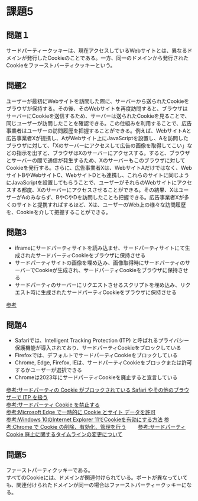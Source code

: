 # 課題5

## 問題１

サードパーティークッキーは、現在アクセスしているWebサイトとは、異なるドメインが発行したCookieのことである。一方、同一のドメインから発行されたCookieをファーストパーティクッキーという。

## 問題2

ユーザーが最初にWebサイトを訪問した際に、サーバーから送られたCookieをブラウザが保持する。その後、そのWebサイトを再度訪問すると、ブラウザはサーバーにCookieを送信するため、サーバーは送られたCookieを見ることで、同じユーザーが訪問したことを確認できる。この仕組みを利用することで、広告事業者はユーザーの訪問履歴を把握することができる。例えば、WebサイトAと広告事業者Xが提携し、AがWebサイト上にJavaScriptを設置し、Aを訪問したブラウザに対して、「Xのサーバーにアクセスして広告の画像を取得してこい」などの指示を出すと、ブラウザはXのサーバーにアクセスする。すると、ブラウザとサーバーの間で通信が発生するため、Xのサーバーもこのブラウザに対してCookieを発行する。さらに、広告事業者Xは、WebサイトAだけではなく、WebサイトBやWebサイトC、WebサイトDとも連携し、これらのサイトに同じようにJavaScriptを設置してもらうことで、ユーザーがそれらのWebサイトにアクセスする都度、Xのサーバーにアクセスさせることができる。その結果、XはユーザーがAのみならず、BやCやDを訪問したことも把握できる。広告事業者Xが多くのサイトと提携すればするほど、Xは、ユーザーのWeb上の様々な訪問履歴を、Cookieを介して把握することができる。

## 問題3

- iframeにサードパーティサイトを読み込ませ、サードパーティサイトにて生成されたサードパーティCookieをブラウザに保持させる
- サードパーティサイトの画像を埋め込み、画像取得時にサードパーティのサーバーでCookieが生成され、サードパーティCookieをブラウザに保持させる
- サードパーティのサーバーにリクエストさせるスクリプトを埋め込み、リクエスト時に生成されたサードパーティCookieをブラウザに保持させる

[参考](https://kimagureneet.hatenablog.com/entry/2016/02/11/104614)

## 問題4

- Safariでは、Intelligent Tracking Protection (ITP) と呼ばれるプライバシー保護機能が導入されており、サードパーティCookieをブロックしている
- Firefoxでは、デフォルトでサードパーティCookieをブロックしている
- Chrome, Edge, Firefox, IEは、サードパーティCookieをブロックまたは許可するかユーザーが選択できる
- Chromeは2023年にサードパーティCookieを廃止すると宣言している

[参考:サードパーティの Cookie がブロックされている Safari やその他のブラウザーで ITP を扱う](https://docs.microsoft.com/ja-jp/azure/active-directory/develop/reference-third-party-cookies-spas)  
[参考:サードパーティ Cookie を禁止する](https://support.mozilla.org/ja/kb/disable-third-party-cookies)  
[参考:Microsoft Edge で一時的に Cookie とサイト データを許可](https://support.microsoft.com/ja-jp/microsoft-edge/microsoft-edge-%E3%81%A7%E4%B8%80%E6%99%82%E7%9A%84%E3%81%AB-cookie-%E3%81%A8%E3%82%B5%E3%82%A4%E3%83%88-%E3%83%87%E3%83%BC%E3%82%BF%E3%82%92%E8%A8%B1%E5%8F%AF-597f04f2-c0ce-f08c-7c2b-541086362bd2)  
[参考:Windows 10のInternet Explorer 11でCookieを有効にする方法](https://faq.nec-lavie.jp/qasearch/1007/app/servlet/relatedqa?QID=019168)
[参考:Chrome で Cookie の削除、有効化、管理を行う](https://support.google.com/chrome/answer/95647?co=GENIE.Platform%3DDesktop&hl=ja#zippy=%2C%E7%89%B9%E5%AE%9A%E3%81%AE%E3%82%B5%E3%82%A4%E3%83%88%E3%81%AE-cookie-%E3%82%92%E8%A8%B1%E5%8F%AF%E3%81%BE%E3%81%9F%E3%81%AF%E3%83%96%E3%83%AD%E3%83%83%E3%82%AF%E3%81%99%E3%82%8B%2Cchrome-%E3%82%92%E7%B5%82%E4%BA%86%E3%81%97%E3%81%9F%E5%BE%8C%E3%81%AB-cookie-%E3%82%92%E5%89%8A%E9%99%A4%E3%81%99%E3%82%8B%2Ccookie-%E3%82%92%E8%A8%B1%E5%8F%AF%E3%81%BE%E3%81%9F%E3%81%AF%E3%83%96%E3%83%AD%E3%83%83%E3%82%AF%E3%81%99%E3%82%8B)　　
[参考:サードパーティ Cookie 廃止に関するタイムラインの変更について](https://japan.googleblog.com/2021/06/cookie.html)

## 問題5

ファーストパーティクッキーである。  
すべてのCookieには、ドメインが関連付けられている。ポートが異なっていても、関連付けられたドメインが同一の場合はファーストパーティークッキーになる。
